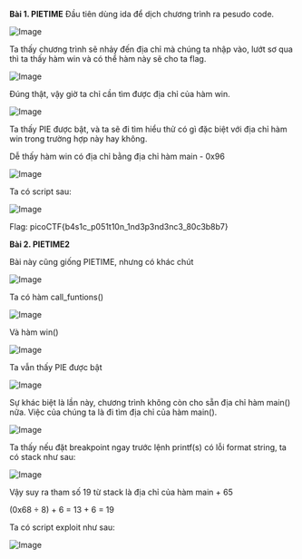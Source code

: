 **Bài 1. PIETIME**
Đầu tiên dùng ida để dịch chương trình ra pesudo code.

![Image](https://github.com/user-attachments/assets/2c64474d-d4c6-452f-9278-4cc7f25b9131)

Ta thấy chương trình sẽ nhảy đến địa chỉ mà chúng ta nhập vào, lướt sơ qua thì ta thấy hàm win và có thể hàm này sẽ cho ta flag.

![Image](https://github.com/user-attachments/assets/cdb08ec6-761b-4243-ba9f-c4417c4427be)

Đúng thật, vậy giờ ta chỉ cần tìm được địa chỉ của hàm win.

![Image](https://github.com/user-attachments/assets/a956a898-1165-4b6b-958e-fcdcad7465ac)

Ta thấy PIE được bật, và ta sẽ đi tìm hiểu thử có gì đặc biệt với địa chỉ hàm win trong trường hợp này hay không.

Dễ thấy hàm win có địa chỉ bằng địa chỉ hàm main - 0x96

![Image](https://github.com/user-attachments/assets/957c56a7-5368-4383-9fe9-55ff27cbea89)

Ta có script sau:

![Image](https://github.com/user-attachments/assets/88722ed6-101c-4e1e-a43f-ad19dbf7b5d1)

Flag: picoCTF{b4s1c_p051t10n_1nd3p3nd3nc3_80c3b8b7}

**Bài 2. PIETIME2**

Bài này cũng giống PIETIME, nhưng có khác chút

![Image](https://github.com/user-attachments/assets/f4618308-5f29-4ff2-8454-44164a875bd7)

Ta có hàm call_funtions()

![Image](https://github.com/user-attachments/assets/a899e2c5-7d73-4058-a879-cb9a47526028)

Và hàm win()

![Image](https://github.com/user-attachments/assets/b33ff8c1-3795-4b70-ab51-3ce47b42e2f0)

Ta vẫn thấy PIE được bật 

![Image](https://github.com/user-attachments/assets/0a87c906-9af3-4ef7-b438-71b234b67e9b)

Sự khác biệt là lần này, chương trình không còn cho sẵn địa chỉ hàm main() nữa. Việc của chúng ta là đi tìm địa chỉ của hàm main().

![Image](https://github.com/user-attachments/assets/5fb9a2f8-12c1-419d-a706-6ddda343844d)

Ta thấy nếu đặt breakpoint ngay trước lệnh printf(s) có lỗi format string, ta có stack như sau:

![Image](https://github.com/user-attachments/assets/46a8fc8e-d11c-4dc8-a631-088df89522ac)

Vậy suy ra tham số 19 từ stack là địa chỉ của hàm main + 65

(0x68 ÷ 8) + 6 = 13 + 6 = 19

Ta có script exploit như sau:

![Image](https://github.com/user-attachments/assets/047c2755-57bc-4c7d-921d-d43dd9c5859d)
